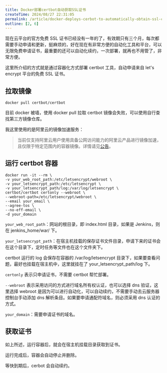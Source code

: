 ```yaml
---
title: Docker部署certbot自动获取SSL证书
createTime: 2024/08/27 22:31:05
permalink: /article/docker-deploys-cerbot-to-automatically-obtain-ssl-certificates/
outline: [2, 6]
---
```

现在云平台的官方免费 SSL 证书已经没有一年的了，有效期只有三个月，每次都需要手动申请和更新，挺麻烦的，好在现在有非常方便的自动化工具和平台，可以无限免费申请证书，最重要的还可以自动化续约，一次部署，就再也不用管了，非常方便。

这里所介绍的方式就是通过容器化方式部署 certbot 工具，自动申请来自 let's encrypt 平台的免费 SSL 证书。

## 拉取镜像
```shell
docker pull certbot/certbot
```

目前 docker 被墙，使用 docker pull 拉取 certbot 镜像会失败，可以使用自行查找第三方镜像仓库。

我这里使用的是阿里云的镜像加速服务：

> 当前仅支持阿里云用户使用具备公网访问能力的阿里云产品进行镜像加速，且仅限于特定范围内的容器镜像。详情请见[公告](https://help.aliyun.com/zh/acr/product-overview/product-change-acr-mirror-accelerator-function-adjustment-announcement)。
>

## 运行 certbot 容器
```shell
docker run -it --rm \
-v your_web_root_path:/etc/letsencrypt/webroot \
-v your_letsencrypt_path:/etc/letsencrypt \
-v your_letsencrypt_path/log:/var/log/letsencrypt \
certbot/certbot certonly --webroot \
--webroot-path=/etc/letsencrypt/webroot \
--email your_email \
--agree-tos \
--no-eff-email \
-d your_domain
```

`your_web_root_path`：网站的根目录，即 index.html 目录，如果是 Jenkins，则在 jenkins_home/war/ 下。

`your_letsencrypt_path`：在宿主机挂载的保存证书文件目录，申请下来的证书会在这个目录下，定时任务等文件也在这个文件夹下。

certbot 运行的 log 会保存在容器的 /var/log/letsencrypt 目录下，如果要查看问题，最好也挂载在宿主机中，这里就挂在了 your_letsencrypt_path/log 下。

`certonly` 表示只申请证书，不需要 certbot 帮忙部署。

`--webroot` 表示采用访问的方式进行域名所有权认证，也可以选择 dns 验证，这里选择 webroot 是因为可以进行自动化，可以自动续约，不需要手动去云服务器控制台手动添加 dns 解析条目。如果要申请通配符域名，则必须采用 dns 认证的方式。

`your_domain`：需要申请证书的域名。

## 获取证书
如上所述，运行容器后，就会在宿主机挂载目录获取到证书。

运行完成后，容器会自动停止并删除。

等快到期后，cerbot 会自动续约。

